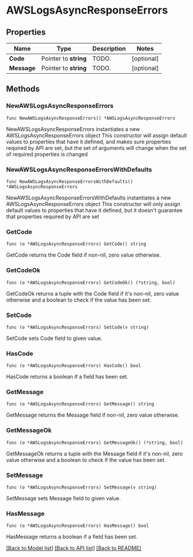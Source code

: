 # AWSLogsAsyncResponseErrors

## Properties

Name | Type | Description | Notes
------------ | ------------- | ------------- | -------------
**Code** | Pointer to **string** | TODO. | [optional] 
**Message** | Pointer to **string** | TODO. | [optional] 

## Methods

### NewAWSLogsAsyncResponseErrors

`func NewAWSLogsAsyncResponseErrors() *AWSLogsAsyncResponseErrors`

NewAWSLogsAsyncResponseErrors instantiates a new AWSLogsAsyncResponseErrors object
This constructor will assign default values to properties that have it defined,
and makes sure properties required by API are set, but the set of arguments
will change when the set of required properties is changed

### NewAWSLogsAsyncResponseErrorsWithDefaults

`func NewAWSLogsAsyncResponseErrorsWithDefaults() *AWSLogsAsyncResponseErrors`

NewAWSLogsAsyncResponseErrorsWithDefaults instantiates a new AWSLogsAsyncResponseErrors object
This constructor will only assign default values to properties that have it defined,
but it doesn't guarantee that properties required by API are set

### GetCode

`func (o *AWSLogsAsyncResponseErrors) GetCode() string`

GetCode returns the Code field if non-nil, zero value otherwise.

### GetCodeOk

`func (o *AWSLogsAsyncResponseErrors) GetCodeOk() (*string, bool)`

GetCodeOk returns a tuple with the Code field if it's non-nil, zero value otherwise
and a boolean to check if the value has been set.

### SetCode

`func (o *AWSLogsAsyncResponseErrors) SetCode(v string)`

SetCode sets Code field to given value.

### HasCode

`func (o *AWSLogsAsyncResponseErrors) HasCode() bool`

HasCode returns a boolean if a field has been set.

### GetMessage

`func (o *AWSLogsAsyncResponseErrors) GetMessage() string`

GetMessage returns the Message field if non-nil, zero value otherwise.

### GetMessageOk

`func (o *AWSLogsAsyncResponseErrors) GetMessageOk() (*string, bool)`

GetMessageOk returns a tuple with the Message field if it's non-nil, zero value otherwise
and a boolean to check if the value has been set.

### SetMessage

`func (o *AWSLogsAsyncResponseErrors) SetMessage(v string)`

SetMessage sets Message field to given value.

### HasMessage

`func (o *AWSLogsAsyncResponseErrors) HasMessage() bool`

HasMessage returns a boolean if a field has been set.


[[Back to Model list]](../README.md#documentation-for-models) [[Back to API list]](../README.md#documentation-for-api-endpoints) [[Back to README]](../README.md)


